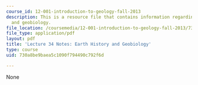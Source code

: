 ```yaml
---
course_id: 12-001-introduction-to-geology-fall-2013
description: This is a resource file that contains information regarding earth history
  and geobiology.
file_location: /coursemedia/12-001-introduction-to-geology-fall-2013/730a8be9baea5c1090f794490c792f6d_MIT12_001F13_Lec34Notes.pdf
file_type: application/pdf
layout: pdf
title: 'Lecture 34 Notes: Earth History and Geobiology'
type: course
uid: 730a8be9baea5c1090f794490c792f6d

---
```

None